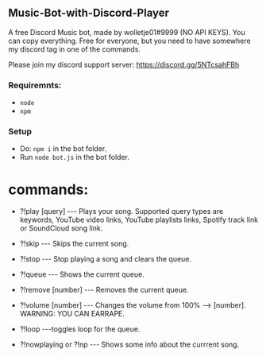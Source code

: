 ## Music-Bot-with-Discord-Player
A free Discord Music bot, made by wolletje01#9999 (NO API KEYS). You can copy everything. Free for everyone, but you need to have somewhere my discord tag in one of the commands.

Please join my discord support server:
https://discord.gg/5NTcsahFBh

### Requiremnts:
* `node`
* `npm`

### Setup
* Do: `npm i` in the bot folder.
* Run `node bot.js` in the bot folder.

# commands:

* ?!play [query] --- Plays your song. Supported query types are keywords, YouTube video links, YouTube playlists links, Spotify track link or SoundCloud song link.

* ?!skip --- Skips the current song.

* ?!stop --- Stop playing a song and clears the queue.

* ?!queue --- Shows the current queue.

* ?!remove [number] --- Removes the current queue.

* ?!volume [number] --- Changes the volume from 100% --> [number]. WARNING: YOU CAN EARRAPE.

* ?!loop ---toggles loop for the queue.

* ?!nowplaying or ?!np --- Shows some info about the currrent song.
